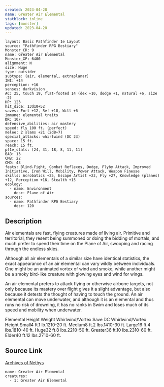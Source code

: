 ```yaml
---
created: 2023-04-28
name: Greater Air Elemental
statblock: inline
tags: [monster]
updated: 2023-04-28
---
```

```statblock
layout: Basic Pathfinder 1e Layout
source: "Pathfinder RPG Bestiary"
Monster_CR: 9
name: Greater Air Elemental
Monster_XP: 6400
alignment: N
size: Huge
type: outsider
subtype: (air, elemental, extraplanar)
INI: +14
perception: +16
senses: darkvision
AC: 25, touch 19, flat-footed 14 (dex +10, dodge +1, natural +6, size -2)
HP: 123
hit_dice: 13d10+52
saves: Fort +12, Ref +18, Will +6
immune: elemental traits
DR: 10/-
defensive_abilities: air mastery
speed: fly 100 ft. (perfect)
melee: 2 slams +21 (2d8+7)
special_attacks: whirlwind (DC 23)
space: 15 ft.
reach: 15 ft.
pf1e_stats: [24, 31, 18, 8, 11, 11]
BAB: 13
CMB: 22
CMD: 43
feats: Blind-Fight, Combat Reflexes, Dodge, Flyby Attack, Improved Initiative, Iron Will, Mobility, Power Attack, Weapon Finesse
skills: Acrobatics +25, Escape Artist +23, Fly +27, Knowledge (planes) +12, Perception +16, Stealth +15
ecology:
  - name: Environment
    desc: Plane of Air
sources:
  - name: Pathfinder RPG Bestiary
    desc: 120
```
## Description
Air elementals are fast, flying creatures made of living air. Primitive and territorial, they resent being summoned or doing the bidding of mortals, and much prefer to spend their time on the Plane of Air, swooping and racing through the endless skies.

Although all air elementals of a similar size have identical statistics, the exact appearance of an air elemental can vary wildly between individuals. One might be an animated vortex of wind and smoke, while another might be a smoky bird-like creature with glowing eyes and wind for wings.

An air elemental prefers to attack flying or otherwise airbone targets, not only because its mastery over flight gives it a slight advantage, but also because it detests the thought of having to touch the ground. An air elemental can move underwater, and although it is an elemental and thus runs no risk of drowning, it has no ranks in Swim and loses much of its speed and mobility when underwater.

Elemental Height Weight Whirlwind/Vortex Save DC Whirlwind/Vortex Height Small4 ft.1 lb.1210-20 ft. Medium8 ft.2 lbs.1410-30 ft. Large16 ft.4 lbs.1810-40 ft. Huge32 ft.8 lbs.2210-50 ft. Greater36 ft.10 lbs.2310-60 ft. Elder40 ft.12 lbs.2710-60 ft.
## Source Link
[Archives of Nethys](https://aonprd.com/MonsterDisplay.aspx?ItemName=Greater%20Air%20Elemental)
```encounter-table
name: Greater Air Elemental
creatures:
  - 1: Greater Air Elemental
```
